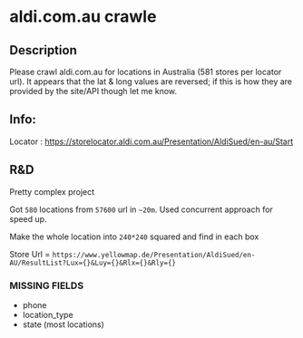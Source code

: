 # aldi.com.au crawle

## Description

Please crawl aldi.com.au for locations in Australia (581 stores per locator url). It appears that the lat & long values are reversed; if this is how they are provided by the site/API though let me know.

## Info:

Locator : https://storelocator.aldi.com.au/Presentation/AldiSued/en-au/Start

## R&D

Pretty complex project

Got `580` locations from `57600` url in `~20m`. Used concurrent approach for speed up.

Make the whole location into `240*240` squared and find in each box

Store Url = `https://www.yellowmap.de/Presentation/AldiSued/en-AU/ResultList?Lux={}&Luy={}&Rlx={}&Rly={}`

### MISSING FIELDS

- phone
- location_type
- state (most locations)
